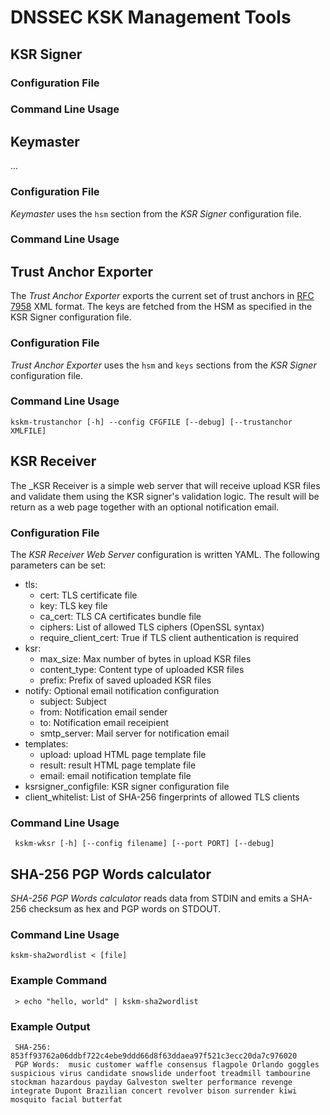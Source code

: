 # DNSSEC KSK Management Tools


## KSR Signer

### Configuration File

### Command Line Usage




## Keymaster

...

### Configuration File

_Keymaster_ uses the `hsm` section from the _KSR Signer_ configuration file.


### Command Line Usage


## Trust Anchor Exporter

The _Trust Anchor Exporter_ exports the current set of trust anchors in [RFC 7958](https://tools.ietf.org/html/rfc7958) XML format. The keys are fetched from the HSM as specified in the KSR Signer configuration file.

### Configuration File

_Trust Anchor Exporter_ uses the `hsm` and `keys` sections from the _KSR Signer_ configuration file.

### Command Line Usage

    kskm-trustanchor [-h] --config CFGFILE [--debug] [--trustanchor XMLFILE]




## KSR Receiver

The _KSR Receiver is a simple web server that will receive upload KSR files and validate them using the KSR signer's validation logic. The result will be return as a web page together with an optional notification email.

### Configuration File

The _KSR Receiver Web Server_ configuration is written YAML. The following parameters can be set:

- tls:
    - cert: TLS certificate file
    - key: TLS key file
    - ca\_cert: TLS CA certificates bundle file
    - ciphers: List of allowed TLS ciphers (OpenSSL syntax)
    - require\_client\_cert: True if TLS client authentication is required
- ksr:
    - max\_size: Max number of bytes in upload KSR files
    - content\_type: Content type of uploaded KSR files
    - prefix: Prefix of saved uploaded KSR files
- notify: Optional email notification configuration
    - subject: Subject 
    - from: Notification email sender
    - to: Notification email receipient
    - smtp_server: Mail server for notification email
- templates:
    - upload: upload HTML page template file
    - result: result HTML page template file
    - email: email notification template file
- ksrsigner_configfile: KSR signer configuration file
- client_whitelist: List of SHA-256 fingerprints of allowed TLS clients

### Command Line Usage

     kskm-wksr [-h] [--config filename] [--port PORT] [--debug]




## SHA-256 PGP Words calculator

_SHA-256 PGP Words calculator_ reads data from STDIN and emits a SHA-256 checksum as hex and PGP words on STDOUT.

### Command Line Usage

    kskm-sha2wordlist < [file]

### Example Command

     > echo "hello, world" | kskm-sha2wordlist

### Example Output

     SHA-256:    853ff93762a06ddbf722c4ebe9ddd66d8f63ddaea97f521c3ecc20da7c976020
     PGP Words:  music customer waffle consensus flagpole Orlando goggles suspicious virus candidate snowslide underfoot treadmill tambourine stockman hazardous payday Galveston swelter performance revenge integrate Dupont Brazilian concert revolver bison surrender kiwi mosquito facial butterfat
